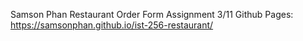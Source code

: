 Samson Phan
Restaurant Order Form Assignment
3/11
Github Pages: https://samsonphan.github.io/ist-256-restaurant/
